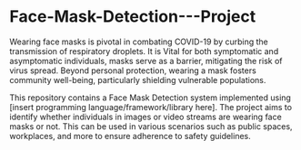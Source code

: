 # Face-Mask-Detection---Project

Wearing face masks is pivotal in combating COVID-19 by curbing the transmission of respiratory droplets. It is Vital for both symptomatic and asymptomatic individuals, masks serve as a barrier, mitigating the risk of virus spread. Beyond personal protection, wearing a mask fosters community well-being, particularly shielding vulnerable populations.

This repository contains a Face Mask Detection system implemented using [insert programming language/framework/library here]. The project aims to identify whether individuals in images or video streams are wearing face masks or not. This can be used in various scenarios such as public spaces, workplaces, and more to ensure adherence to safety guidelines.
